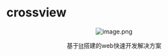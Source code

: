 # crossview

 <p align="center">
  <img width="" src="https://new.inews.gtimg.com/tnews/1b15195a/491a/1b15195a-491a-4c6a-b0a9-52de4dc643b5.png" alt="image.png" />
  <p align="center">
    基于<a href="https://lit.dev/">lit</a>搭建的web快速开发解决方案
  </p>
</p>

